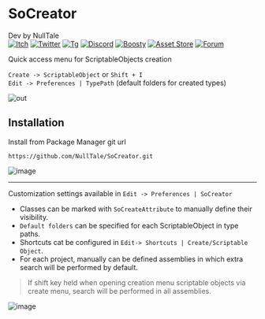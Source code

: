 # SoCreator

Dev by NullTale<br>
[![Itch](https://img.shields.io/badge/Web-Itch?logo=Itch.io&color=white)](https://nulltale.itch.io)
[![Twitter](https://img.shields.io/badge/Twitter-Twitter?logo=X&color=red)](https://twitter.com/NullTale)
[![Tg](https://img.shields.io/badge/Tg-Telegram?logo=telegram&color=white)](https://t.me/nulltalescape)
[![Discord](https://img.shields.io/badge/Discord-Discord?logo=discord&color=white)](https://discord.gg/CkdQvtA5un)
[![Boosty](https://img.shields.io/badge/Boosty-Boosty?logo=boosty&color=white)](https://boosty.to/nulltale/donate)
[![Asset Store](https://img.shields.io/badge/Asset%20Store-asd?logo=Unity&color=red)](https://assetstore.unity.com/packages/tools/utilities/228650)
[![Forum](https://img.shields.io/badge/Forum-asd?logo=ChatBot&color=blue)](https://forum.unity.com/threads/1351019/)

Quick access menu for ScriptableObjects creation<br>

`Create -> ScriptableObject` or `Shift + I`<br>
`Edit -> Preferences | TypePath` (default folders for created types)

![out](https://user-images.githubusercontent.com/1497430/191845515-311216d0-57c3-4294-8b69-0bf226fab911.gif)

## Installation
Install from Package Manager git url 
```
https://github.com/NullTale/SoCreator.git
```

![image](https://user-images.githubusercontent.com/1497430/181345613-b81a77c6-c449-4b19-ab1e-88b1ef06f6fc.png)

-----
Customization settings available in `Edit -> Preferences | SoCreator`

* Classes can be marked with `SoCreateAttribute` to manually define their visibility.
* `Default folders` can be specified for each ScriptableObject in type paths.
* Shortcuts cat be configured in `Edit-> Shortcuts | Create/Scriptable Object`.
* For each project, manually can be defined assemblies in which extra search will be performed by default.

> If shift key held when opening creation menu scriptable objects via create menu, search will be performed in all assemblies.

![image](https://github.com/NullTale/SoCreator/assets/1497430/7eeecd55-8e15-4168-adb4-6e6ebf462119)
